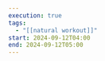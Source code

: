 ```yaml
---
execution: true
tags:
  - "[[natural workout]]"
start: 2024-09-12T04:00
end: 2024-09-12T05:00
---
```


